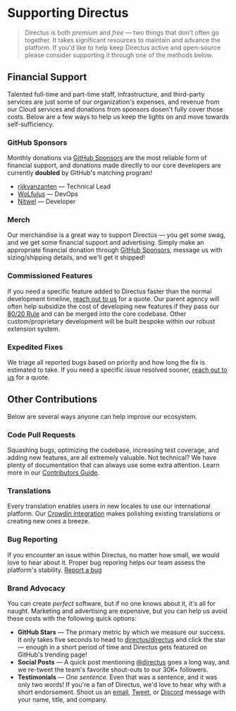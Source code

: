 # Supporting Directus

> Directus is both _premium_ and _free_ — two things that don't often go together. It takes significant resources to maintain and advance the platform. If you'd like to help keep Directus active and open-source please consider supporting it through one of the methods below.

## Financial Support

Talented full-time and part-time staff, infrastructure, and third-party services are just some of our organization's expenses, and revenue from our Cloud services and donations from sponsors dosen't fully cover those costs. Below are a few ways to help us keep the lights on and move towards self-sufficiency.

### GitHub Sponsors

Monthly donations via [GitHub Sponsors](#) are the most reliable form of financial support, and donations made directly to our core developers are currently **doubled** by GitHub's matching program!

* [rijkvanzanten](https://github.com/rijkvanzanten) — Technical Lead
* [WoLfulus](https://github.com/WoLfulus) — DevOps
* [Nitwel](https://github.com/Nitwel) — Developer

### Merch

Our merchandise is a great way to support Directus — you get some swag, and we get some financial support and advertising. Simply make an appropriate financial donation through [GitHub Sponsors](#), message us with sizing/shipping details, and we'll get it shipped!

### Commissioned Features

If you need a specific feature added to Directus faster than the normal development timeline, [reach out to us](#) for a quote. Our parent agency will often help subsidize the cost of developing new features if they pass our [80/20 Rule](#) and can be merged into the core codebase. Other custom/proprietary development will be built bespoke within our robust extension system.

### Expedited Fixes

We triage all reported bugs based on priority and how long the fix is estimated to take. If you need a specific issue resolved sooner, [reach out to us](#) for a quote.

## Other Contributions

Below are several ways anyone can help improve our ecosystem.

### Code Pull Requests

Squashing bugs, optimizing the codebase, increasing test coverage, and adding new features, are all extremely valuable. Not technical? We have plenty of documentation that can always use some extra attention. Learn more in our [Contributors Guide](#).

### Translations

Every translation enables users in new locales to use our international platform. Our [Crowdin integration](#) makes polishing existing translations or creating new ones a breeze.

### Bug Reporting

If you encounter an issue within Directus, no matter how small, we would love to hear about it. Proper bug reporing helps our team assess the platform's stability. [Report a bug](#)

### Brand Advocacy

You can create _perfect_ software, but if no one knows about it, it's all for naught. Marketing and advertising are expensive, but you can help us avoid these costs with the following quick options:

* **GitHub Stars** — The primary metric by which we measure our success. It only takes five seconds to head to [directus/directus](#) and click the star — enough in a short period of time and Directus gets featured on GitHub's trending page!
* **Social Posts** — A quick post mentioning [@directus](https://twitter.com/directus) goes a long way, and we re-tweet the team's favorite shout-outs to our 30K+ followers.
* **Testimonials** — _One sentence._ Even that was a sentence, and it was only two words! If you're a fan of Directus, we'd love to hear why with a short endorsement. Shoot us an [email](#), [Tweet](#), or [Discord](#) message with your name, title, and company.
